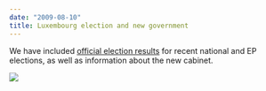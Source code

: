 ```yaml
---
date: "2009-08-10"
title: Luxembourg election and new government
---
```


We have included [official election results](http://www.elections.public.lu/) for recent national and EP elections, as well as information about the new cabinet.

![](/images/parliament-netherlands.jpg)
